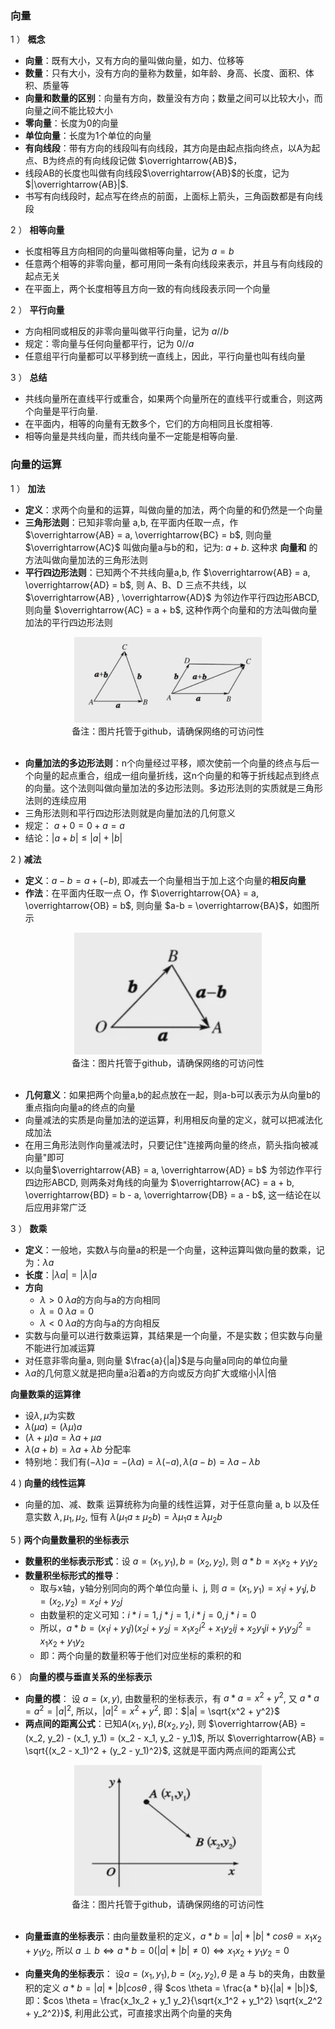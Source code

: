 ### 向量

1 ） **概念**

- **向量**：既有大小，又有方向的量叫做向量，如力、位移等
- **数量**：只有大小，没有方向的量称为数量，如年龄、身高、长度、面积、体积、质量等
- **向量和数量的区别**：向量有方向，数量没有方向；数量之间可以比较大小，而向量之间不能比较大小
- **零向量**：长度为0的向量
- **单位向量**：长度为1个单位的向量
- **有向线段**：带有方向的线段叫有向线段，其方向是由起点指向终点，以A为起点、B为终点的有向线段记做 $\overrightarrow{AB}$，
- 线段AB的长度也叫做有向线段$\overrightarrow{AB}$的长度，记为 $|\overrightarrow{AB}|$. 
- 书写有向线段时，起点写在终点的前面，上面标上箭头，三角函数都是有向线段

2 ） **相等向量**

- 长度相等且方向相同的向量叫做相等向量，记为 $a = b$
- 任意两个相等的非零向量，都可用同一条有向线段来表示，并且与有向线段的起点无关
- 在平面上，两个长度相等且方向一致的有向线段表示同一个向量

2 ） **平行向量**

- 方向相同或相反的非零向量叫做平行向量，记为 $a // b$
- 规定：零向量与任何向量都平行，记为 $0 // a$
- 任意组平行向量都可以平移到统一直线上，因此，平行向量也叫有线向量

3 ） **总结**

- 共线向量所在直线平行或重合，如果两个向量所在的直线平行或重合，则这两个向量是平行向量.
- 在平面内，相等的向量有无数多个，它们的方向相同且长度相等. 
- 相等向量是共线向量，而共线向量不一定能是相等向量.

### 向量的运算

1 ） **加法**

- **定义**：求两个向量和的运算，叫做向量的加法，两个向量的和仍然是一个向量
- **三角形法则**：已知非零向量 a,b, 在平面内任取一点，作 $\overrightarrow{AB} = a, \overrightarrow{BC} = b$, 则向量 $\overrightarrow{AC}$ 叫做向量a与b的和，记为: $a + b$. 这种求 **向量和** 的方法叫做向量加法的三角形法则
- **平行四边形法则**：已知两个不共线向量a,b, 作 $\overrightarrow{AB} = a, \overrightarrow{AD} = b$, 则 A、B、D 三点不共线，以 $\overrightarrow{AB} , \overrightarrow{AD}$ 为邻边作平行四边形ABCD, 则向量 $\overrightarrow{AC} = a + b$, 这种作两个向量和的方法叫做向量加法的平行四边形法则

<div align="center">
    <img width="300" src="../screenshot/5.11.jpg">
    <br />
    <div style="text-align:center">备注：图片托管于github，请确保网络的可访问性</div>
    <br />
</div>

- **向量加法的多边形法则**：n个向量经过平移，顺次使前一个向量的终点与后一个向量的起点重合，组成一组向量折线，这n个向量的和等于折线起点到终点的向量。这个法则叫做向量加法的多边形法则。多边形法则的实质就是三角形法则的连续应用
- 三角形法则和平行四边形法则就是向量加法的几何意义
- 规定： $a + 0 = 0 + a = a$
- 结论：$|a + b| \leq |a| + |b|$

2 ) **减法**

- **定义**：$a - b = a + (-b)$, 即减去一个向量相当于加上这个向量的**相反向量**
- **作法**：在平面内任取一点 O，作 $\overrightarrow{OA} = a, \overrightarrow{OB} = b$, 则向量 $a-b = \overrightarrow{BA}$，如图所示

<div align="center">
    <img width="300" src="../screenshot/5.12.jpg">
    <br />
    <div style="text-align:center">备注：图片托管于github，请确保网络的可访问性</div>
    <br />
</div>

- **几何意义**：如果把两个向量a,b的起点放在一起，则a-b可以表示为从向量b的重点指向向量a的终点的向量
- 向量减法的实质是向量加法的逆运算，利用相反向量的定义，就可以把减法化成加法
- 在用三角形法则作向量减法时，只要记住"连接两向量的终点，箭头指向被减向量"即可
- 以向量$\overrightarrow{AB} = a, \overrightarrow{AD} = b$ 为邻边作平行四边形ABCD, 则两条对角线的向量为 $\overrightarrow{AC} = a + b, \overrightarrow{BD} = b - a, \overrightarrow{DB} = a - b$, 这一结论在以后应用非常广泛

3 ） **数乘**

- **定义**：一般地，实数$\lambda$与向量a的积是一个向量，这种运算叫做向量的数乘，记为：$\lambda a$
- **长度**：$|\lambda a| = |\lambda|a$
- **方向**
    * $\lambda > 0$ $\lambda a$的方向与a的方向相同
    * $\lambda = 0$ $\lambda a = 0$
    * $\lambda < 0$ $\lambda a$的方向与a的方向相反
- 实数与向量可以进行数乘运算，其结果是一个向量，不是实数；但实数与向量不能进行加减运算
- 对任意非零向量a, 则向量 $\frac{a}{|a|}$是与向量a同向的单位向量
- $\lambda a$的几何意义就是把向量a沿着a的方向或反方向扩大或缩小$|\lambda|$倍

**向量数乘的运算律**

- 设$\lambda, \mu$为实数
- $\lambda(\mu a) = (\lambda \mu) a$
- $(\lambda + \mu)a = \lambda a + \mu a$
- $\lambda (a + b) = \lambda a + \lambda b$ 分配率
- 特别地：我们有$(- \lambda) a = -(\lambda a) = \lambda (-a), \lambda(a-b) = \lambda a - \lambda b$

4 ) **向量的线性运算**

- 向量的加、减、数乘 运算统称为向量的线性运算，对于任意向量 a, b 以及任意实数 $\lambda, \mu_1, \mu_2$, 恒有 $\lambda(\mu_1 a \pm \mu_2 b) = \lambda \mu_1 a \pm \lambda \mu_2 b$

5 ) **两个向量数量积的坐标表示**

- **数量积的坐标表示形式**：设 $a = (x_1, y_1), b = (x_2, y_2)$, 则 $a*b = x_1x_2 + y_1y_2$
- **数量积坐标形式的推导**：
    * 取与x轴，y轴分别同向的两个单位向量 i、j, 则 $a = (x_1, y_1) = x_1 i + y_1 j, b = (x_2, y_2) = x_2 i + y_2 j$
    * 由数量积的定义可知：$i*i = 1, j*j = 1, i*j = 0, j*i = 0$
    * 所以，$a*b = (x_1 i + y_1 j)(x_2 i + y_2 j = x_1 x_2 i^2 + x_1 y_2 i j + x_2 y_1 j i + y_1 y_2 j^2 = x_1x_2 + y_1y_2$
    * 即：两个向量的数量积等于他们对应坐标的乘积的和

6 ） **向量的模与垂直关系的坐标表示**

- **向量的模**： 设 $a = (x,y)$, 由数量积的坐标表示，有 $a*a = x^2 + y^2$, 又 $a * a = a^2 = |a|^2$, 所以，$|a|^2 = x^2 + y^2$, 即：$|a| = \sqrt{x^2 + y^2}$
- **两点间的距离公式**：已知$A(x_1, y_1), B(x_2, y_2)$, 则 $\overrightarrow{AB} = (x_2, y_2) - (x_1, y_1) = (x_2 - x_1, y_2 - y_1)$, 所以 $\overrightarrow{AB} = \sqrt{(x_2 - x_1)^2 + (y_2 - y_1)^2}$, 这就是平面内两点间的距离公式

<div align="center">
    <img width="300" src="../screenshot/5.13.jpg">
    <br />
    <div style="text-align:center">备注：图片托管于github，请确保网络的可访问性</div>
    <br />
</div>

- **向量垂直的坐标表示**：由向量数量积的定义，$a*b = |a|*|b|*cos \theta = x_1 x_2 + y_1 y_2$, 所以 $a \perp b \Leftrightarrow a * b  = 0 (|a| * |b| \neq 0 ) \Leftrightarrow x_1 x_2 + y_1 y_2 = 0$

- **向量夹角的坐标表示**： 设$a = (x_1, y_1), b = (x_2, y_2), \theta$ 是 a 与 b的夹角，由数量积的定义 $a * b = |a| * |b| cos \theta$ , 得 $cos \theta = \frac{a * b}{|a| * |b|}$, 即：$cos \theta = \frac{x_1x_2 + y_1 y_2}{\sqrt{x_1^2 + y_1^2} \sqrt{x_2^2 + y_2^2}}$, 利用此公式，可直接求出两个向量的夹角